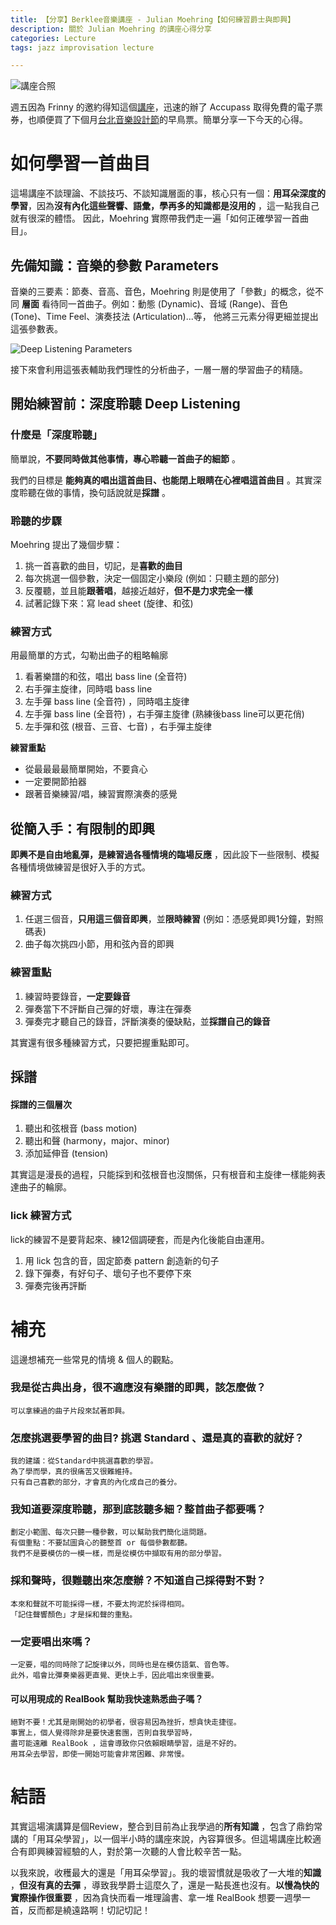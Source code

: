 ```yaml
---
title: 【分享】Berklee音樂講座 - Julian Moehring【如何練習爵士與即興】
description: 關於 Julian Moehring 的講座心得分享
categories: Lecture
tags: jazz improvisation lecture

---
```


![講座合照](https://i.imgur.com/dMmM9TU.jpg)

週五因為 Frinny 的邀約得知這個[講座](https://www.accupass.com/event/1711121138327500378210)，迅速的辦了 Accupass 取得免費的電子票券，也順便買了下個月[台北音樂設計節](https://www.tmdf.info/)的早鳥票。簡單分享一下今天的心得。

# 如何學習一首曲目

這場講座不談理論、不談技巧、不談知識層面的事，核心只有一個：**用耳朵深度的學習**，因為**沒有內化這些聲響、語彙，學再多的知識都是沒用的** ，這一點我自己就有很深的體悟。
因此，Moehring 實際帶我們走一遍「如何正確學習一首曲目」。

## 先備知識：音樂的參數 Parameters

音樂的三要素：節奏、音高、音色，Moehring 則是使用了「參數」的概念，從不同 **層面** 看待同一首曲子。例如：動態 (Dynamic)、音域 (Range)、音色 (Tone)、Time Feel、演奏技法 (Articulation)...等，
他將三元素分得更細並提出這張參數表。

![Deep Listening Parameters](https://i.imgur.com/SxegQAY.png)

接下來會利用這張表輔助我們理性的分析曲子，一層一層的學習曲子的精隨。

## 開始練習前：深度聆聽 Deep Listening

### 什麼是「深度聆聽」

簡單說，**不要同時做其他事情，專心聆聽一首曲子的細節** 。

我們的目標是 **能夠真的唱出這首曲目、也能閉上眼睛在心裡唱這首曲目** 。其實深度聆聽在做的事情，換句話說就是**採譜** 。

### 聆聽的步驟

Moehring 提出了幾個步驟：
1. 挑一首喜歡的曲目，切記，是**喜歡的曲目** 
2. 每次挑選一個參數，決定一個固定小樂段 (例如：只聽主題的部分)
3. 反覆聽，並且能**跟著唱**，越接近越好，**但不是力求完全一樣**
4. 試著記錄下來：寫 lead sheet (旋律、和弦)

### 練習方式
用最簡單的方式，勾勒出曲子的粗略輪廓

1. 看著樂譜的和弦，唱出 bass line (全音符)
2. 右手彈主旋律，同時唱 bass line
3. 左手彈 bass line (全音符) ，同時唱主旋律
4. 左手彈 bass line (全音符) ，右手彈主旋律 (熟練後bass line可以更花俏)
5. 左手彈和弦 (根音、三音、七音) ，右手彈主旋律

**練習重點**
- 從最最最最簡單開始，不要貪心
- 一定要開節拍器
- 跟著音樂練習/唱，練習實際演奏的感覺

## 從簡入手：有限制的即興
**即興不是自由地亂彈，是練習過各種情境的臨場反應** ，因此設下一些限制、模擬各種情境做練習是很好入手的方式。

### 練習方式
1. 任選三個音，**只用這三個音即興**，並**限時練習** (例如：憑感覺即興1分鐘，對照碼表)
2. 曲子每次挑四小節，用和弦內音的即興

### 練習重點
1. 練習時要錄音，**一定要錄音** 
2. 彈奏當下不評斷自己彈的好壞，專注在彈奏
3. 彈奏完才聽自己的錄音，評斷演奏的優缺點，並**採譜自己的錄音**

其實還有很多種練習方式，只要把握重點即可。

## 採譜

#### 採譜的三個層次
1. 聽出和弦根音 (bass motion)
2. 聽出和聲 (harmony，major、minor)
3. 添加延伸音 (tension)

其實這是漫長的過程，只能採到和弦根音也沒關係，只有根音和主旋律一樣能夠表達曲子的輪廓。

### lick 練習方式
lick的練習不是要背起來、練12個調硬套，而是內化後能自由運用。

1. 用 lick 包含的音，固定節奏 pattern 創造新的句子
2. 錄下彈奏，有好句子、壞句子也不要停下來
3. 彈奏完後再評斷


# 補充
這邊想補充一些常見的情境 & 個人的觀點。

### 我是從古典出身，很不適應沒有樂譜的即興，該怎麼做？ 
```
可以拿練過的曲子片段來試著即興。
```
### 怎麼挑選要學習的曲目? 挑選 Standard 、還是真的喜歡的就好？
```
我的建議：從Standard中挑選喜歡的學習。
為了學而學，真的很痛苦又很難維持。
只有自己喜歡的部分，才會真的內化成自己的養分。
``` 
### 我知道要深度聆聽，那到底該聽多細？整首曲子都要嗎？
```
劃定小範圍、每次只聽一種參數，可以幫助我們簡化這問題。
有個重點：不要試圖貪心的聽整首 or 每個參數都聽。
我們不是要模仿的一模一樣，而是從模仿中擷取有用的部分學習。
```
### 採和聲時，很難聽出來怎麼辦？不知道自己採得對不對？
```
本來和聲就不可能採得一樣，不要太拘泥於採得相同。
「記住聲響顏色」才是採和聲的重點。
```
### 一定要唱出來嗎？
```
一定要，唱的同時除了記旋律以外，同時也是在模仿語氣、音色等。
此外，唱會比彈奏樂器更直覺、更快上手，因此唱出來很重要。
```
#### 可以用現成的 RealBook 幫助我快速熟悉曲子嗎？
```
絕對不要！尤其是剛開始的初學者，很容易因為挫折，想貪快走捷徑。
事實上，個人覺得除非是要快速套團，否則自我學習時，
盡可能遠離 RealBook ，這會導致你只依賴眼睛學習，這是不好的。
用耳朵去學習，即使一開始可能會非常困難、非常慢。
```

# 結語

其實這場演講算是個Review，整合到目前為止我學過的**所有知識** ，包含了鼎鈞常講的「用耳朵學習」，以一個半小時的講座來說，內容算很多。但這場講座比較適合有即興練習經驗的人，對於第一次聽的人會比較辛苦一點。

以我來說，收穫最大的還是「用耳朵學習」。我的壞習慣就是吸收了一大堆的**知識** ，**但沒有真的去彈** ，導致我學爵士這麼久了，還是一點長進也沒有。**以慢為快的實際操作很重要** ，因為貪快而看一堆理論書、拿一堆 RealBook 想要一週學一首，反而都是繞遠路啊！切記切記！
<!--stackedit_data:
eyJoaXN0b3J5IjpbMTAxOTkzNzUxOCwyMDg3NTUwMjUwXX0=
-->